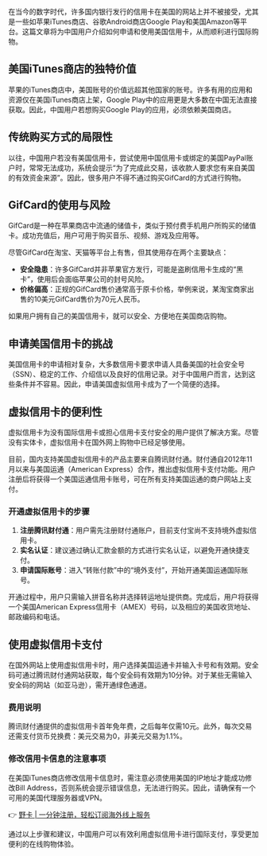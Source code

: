 在当今的数字时代，许多国内银行发行的信用卡在美国的网站上并不被接受，尤其是一些如苹果iTunes商店、谷歌Android商店Google Play和美国Amazon等平台。这篇文章将为中国用户介绍如何申请和使用美国信用卡，从而顺利进行国际购物。

## 美国iTunes商店的独特价值

苹果的iTunes商店中，美国账号的价值远超其他国家的账号。许多有用的应用和资源仅在美国iTunes商店上架，Google Play中的应用更是大多数在中国无法直接获取。因此，中国用户若想购买Google Play的应用，必须依赖美国商店。

## 传统购买方式的局限性

以往，中国用户若没有美国信用卡，尝试使用中国信用卡或绑定的美国PayPal账户时，常常无法成功，系统会提示“为了完成此交易，该收款人要求您有来自美国的有效资金来源”。因此，很多用户不得不通过购买GifCard的方式进行购物。

## GifCard的使用与风险

GifCard是一种在苹果商店中流通的储值卡，类似于预付费手机用户所购买的储值卡。成功充值后，用户可用于购买音乐、视频、游戏及应用等。

尽管GifCard在淘宝、天猫等平台上有售，但其使用存在两个主要缺点：
- **安全隐患**：许多GifCard并非苹果官方发行，可能是盗刷信用卡生成的“黑卡”，使用后会面临苹果公司的封号风险。
- **价格偏高**：正规的GifCard售价通常高于原卡价格，举例来说，某淘宝商家出售的10美元GifCard售价为70元人民币。

如果用户拥有自己的美国信用卡，就可以安全、方便地在美国商店购物。

## 申请美国信用卡的挑战

美国信用卡的申请相对复杂，大多数信用卡要求申请人具备美国的社会安全号（SSN）、稳定的工作、介绍信以及良好的信用记录。对于中国用户而言，达到这些条件并不容易。因此，申请美国虚拟信用卡成为了一个简便的选择。

## 虚拟信用卡的便利性

虚拟信用卡为没有国际信用卡或担心信用卡支付安全的用户提供了解决方案。尽管没有实体卡，虚拟信用卡在国外网上购物中已经足够使用。

目前，国内支持美国虚拟信用卡的产品主要来自腾讯财付通。财付通自2012年11月以来与美国运通（American Express）合作，推出虚拟信用卡支付功能。用户注册后将获得一个美国运通信用卡账号，可在所有支持美国运通的商户网站上支付。

### 开通虚拟信用卡的步骤

1. **注册腾讯财付通**：用户需先注册财付通账户，目前支付宝尚不支持境外虚拟信用卡。
2. **实名认证**：建议通过确认汇款金额的方式进行实名认证，以避免开通快捷支付。
3. **申请国际账号**：进入“转账付款”中的“境外支付”，开始开通美国运通国际账号。

开通过程中，用户只需输入拼音名称并选择转运地址提供商。完成后，用户将获得一个美国American Express信用卡（AMEX）号码，以及相应的美国收货地址、邮政编码和电话。

## 使用虚拟信用卡支付

在国外网站上使用虚拟信用卡时，用户选择美国运通卡并输入卡号和有效期。安全码可通过腾讯财付通网站获取，每个安全码有效期为10分钟。对于某些无需输入安全码的网站（如亚马逊），需开通绿色通道。

### 费用说明

腾讯财付通提供的虚拟信用卡首年免年费，之后每年仅需10元。此外，每次交易还需支付货币兑换费：美元交易为0，非美元交易为1.1%。

### 修改信用卡信息的注意事项

在美国iTunes商店修改信用卡信息时，需注意必须使用美国的IP地址才能成功修改Bill Address，否则系统会提示错误信息，无法进行购买。因此，请确保有一个可用的美国代理服务器或VPN。

👉 [野卡 | 一分钟注册，轻松订阅海外线上服务](https://bit.ly/bewildcard)

通过以上步骤和建议，中国用户可以有效利用虚拟信用卡进行国际支付，享受更加便利的在线购物体验。